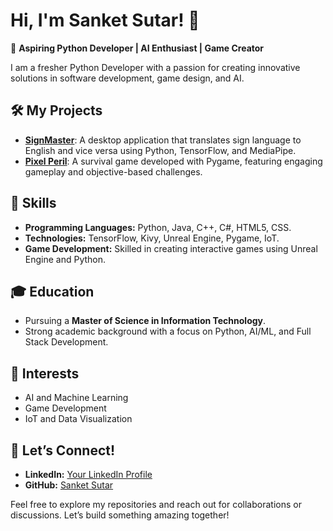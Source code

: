 # Hi, I'm Sanket Sutar! 👋  

🚀 **Aspiring Python Developer | AI Enthusiast | Game Creator**  

I am a fresher Python Developer with a passion for creating innovative solutions in software development, game design, and AI.  

## 🛠️ My Projects  
- **[SignMaster](https://github.com/your-repo-link)**: A desktop application that translates sign language to English and vice versa using Python, TensorFlow, and MediaPipe.  
- **[Pixel Peril](https://github.com/your-repo-link)**: A survival game developed with Pygame, featuring engaging gameplay and objective-based challenges.  

## 🌟 Skills  
- **Programming Languages:** Python, Java, C++, C#, HTML5, CSS.  
- **Technologies:** TensorFlow, Kivy, Unreal Engine, Pygame, IoT.  
- **Game Development:** Skilled in creating interactive games using Unreal Engine and Python.  

## 🎓 Education  
- Pursuing a **Master of Science in Information Technology**.  
- Strong academic background with a focus on Python, AI/ML, and Full Stack Development.  

## 🌱 Interests  
- AI and Machine Learning  
- Game Development  
- IoT and Data Visualization  

## 🤝 Let’s Connect!  
- **LinkedIn:** [Your LinkedIn Profile](https://www.linkedin.com/in/sanketsutar727/)  
- **GitHub:** [Sanket Sutar](https://github.com/SanketSutar123)  

Feel free to explore my repositories and reach out for collaborations or discussions. Let’s build something amazing together!  
